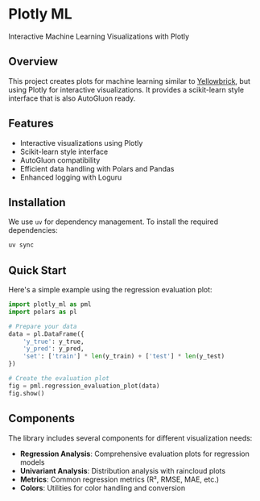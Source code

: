 # Plotly ML

Interactive Machine Learning Visualizations with Plotly

## Overview

This project creates plots for machine learning similar to [Yellowbrick](https://www.scikit-yb.org/en/latest/), but using Plotly for interactive visualizations. It provides a scikit-learn style interface that is also AutoGluon ready.

## Features

- Interactive visualizations using Plotly
- Scikit-learn style interface
- AutoGluon compatibility
- Efficient data handling with Polars and Pandas
- Enhanced logging with Loguru

## Installation

We use `uv` for dependency management. To install the required dependencies:

```bash
uv sync
```

## Quick Start

Here's a simple example using the regression evaluation plot:

```python
import plotly_ml as pml
import polars as pl

# Prepare your data
data = pl.DataFrame({
    'y_true': y_true,
    'y_pred': y_pred,
    'set': ['train'] * len(y_train) + ['test'] * len(y_test)
})

# Create the evaluation plot
fig = pml.regression_evaluation_plot(data)
fig.show()
```

## Components

The library includes several components for different visualization needs:

- **Regression Analysis**: Comprehensive evaluation plots for regression models
- **Univariant Analysis**: Distribution analysis with raincloud plots
- **Metrics**: Common regression metrics (R², RMSE, MAE, etc.)
- **Colors**: Utilities for color handling and conversion

